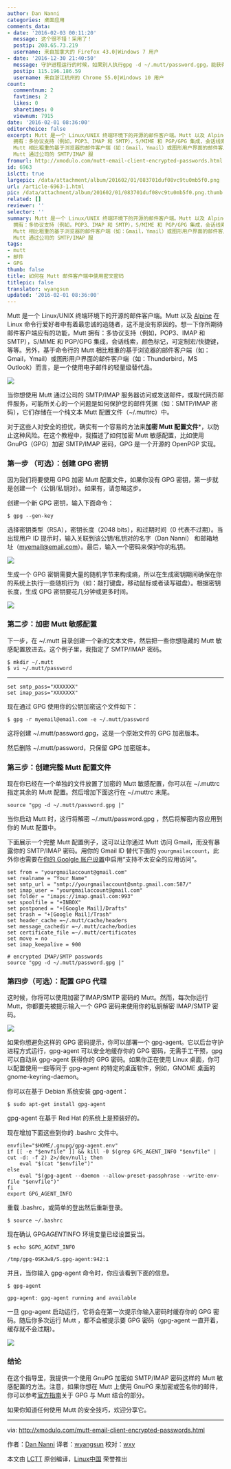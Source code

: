 ```yaml
---
author: Dan Nanni
categories: 桌面应用
comments_data:
- date: '2016-02-03 00:11:20'
  message: 这个很不错！采用了！
  postip: 208.65.73.219
  username: 来自加拿大的 Firefox 43.0|Windows 7 用户
- date: '2016-12-30 21:40:50'
  message: 守护进程运行的时候，如果别人执行gpg -d ~/.mutt/password.gpg，能获得私密文件的内容吗？
  postip: 115.196.186.59
  username: 来自浙江杭州的 Chrome 55.0|Windows 10 用户
count:
  commentnum: 2
  favtimes: 2
  likes: 0
  sharetimes: 0
  viewnum: 7915
date: '2016-02-01 08:36:00'
editorchoice: false
excerpt: Mutt 是一个 Linux/UNIX 终端环境下的开源的邮件客户端。Mutt 以及 Alpine 在 Linux 命令行爱好者中有着最忠诚的追随者，这不是没有原因的。想一下你所期待邮件客户端应有的功能，Mutt
  拥有：多协议支持（例如，POP3、IMAP 和 SMTP），S/MIME 和 PGP/GPG 集成，会话线索，颜色标记，可定制宏/快捷键，等等。另外，基于命令行的
  Mutt 相比粗重的基于浏览器的邮件客户端（如：Gmail，Ymail）或图形用户界面的邮件客户端（如：Thunderbird，MS Outlook）而言，是一个使用电子邮件的轻量级替代品。  当你想使用
  Mutt 通过公司的 SMTP/IMAP 服
fromurl: http://xmodulo.com/mutt-email-client-encrypted-passwords.html
id: 6963
islctt: true
largepic: /data/attachment/album/201602/01/083701duf08vc9tu0mb5f0.png
url: /article-6963-1.html
pic: /data/attachment/album/201602/01/083701duf08vc9tu0mb5f0.png.thumb.jpg
related: []
reviewer: ''
selector: ''
summary: Mutt 是一个 Linux/UNIX 终端环境下的开源的邮件客户端。Mutt 以及 Alpine 在 Linux 命令行爱好者中有着最忠诚的追随者，这不是没有原因的。想一下你所期待邮件客户端应有的功能，Mutt
  拥有：多协议支持（例如，POP3、IMAP 和 SMTP），S/MIME 和 PGP/GPG 集成，会话线索，颜色标记，可定制宏/快捷键，等等。另外，基于命令行的
  Mutt 相比粗重的基于浏览器的邮件客户端（如：Gmail，Ymail）或图形用户界面的邮件客户端（如：Thunderbird，MS Outlook）而言，是一个使用电子邮件的轻量级替代品。  当你想使用
  Mutt 通过公司的 SMTP/IMAP 服
tags:
- mutt
- 邮件
- GPG
thumb: false
title: 如何在 Mutt 邮件客户端中使用密文密码
titlepic: false
translator: wyangsun
updated: '2016-02-01 08:36:00'
---
```


Mutt 是一个 Linux/UNIX 终端环境下的开源的邮件客户端。Mutt 以及 [Alpine](http://xmodulo.com/gmail-command-line-linux-alpine.html) 在 Linux 命令行爱好者中有着最忠诚的追随者，这不是没有原因的。想一下你所期待邮件客户端应有的功能，Mutt 拥有：多协议支持（例如，POP3、IMAP 和 SMTP），S/MIME 和 PGP/GPG 集成，会话线索，颜色标记，可定制宏/快捷键，等等。另外，基于命令行的 Mutt 相比粗重的基于浏览器的邮件客户端（如：Gmail，Ymail）或图形用户界面的邮件客户端（如：Thunderbird，MS Outlook）而言，是一个使用电子邮件的轻量级替代品。


![](/data/attachment/album/201602/01/083701duf08vc9tu0mb5f0.png)


当你想使用 Mutt 通过公司的 SMTP/IMAP 服务器访问或发送邮件，或取代网页邮件服务，可能所关心的一个问题是如何保护您的邮件凭据（如：SMTP/IMAP 密码），它们存储在一个纯文本 Mutt 配置文件（~/.muttrc）中。


对于这些人对安全的担忧，确实有一个容易的方法来**加密 Mutt 配置文件**\*，以防止这种风险。在这个教程中，我描述了如何加密 Mutt 敏感配置，比如使用 GnuPG（GPG）加密 SMTP/IMAP 密码，GPG 是一个开源的 OpenPGP 实现。


### 第一步 （可选）：创建 GPG 密钥


因为我们将要使用 GPG 加密 Mutt 配置文件，如果你没有 GPG 密钥，第一步就是创建一个（公钥/私钥对）。如果有，请忽略这步。


创建一个新 GPG 密钥，输入下面命令：



```
$ gpg --gen-key

```

选择密钥类型（RSA），密钥长度（2048 bits），和过期时间（0 代表不过期）。当出现用户 ID 提示时，输入关联到该公钥/私钥对的名字（Dan Nanni） 和邮箱地址（[myemail@email.com](mailto:myemail@email.com)）。最后，输入一个密码来保护你的私钥。


![](/data/attachment/album/201602/01/083704z2v8tovoo3si83sp.jpg)


生成一个 GPG 密钥需要大量的随机字节来构成熵，所以在生成密钥期间确保在你的系统上执行一些随机行为（如：敲打键盘，移动鼠标或者读写磁盘）。根据密钥长度，生成 GPG 密钥要花几分钟或更多时间。


![](/data/attachment/album/201602/01/083705aaov3g8h6626ahbo.jpg)


### 第二步：加密 Mutt 敏感配置


下一步，在 ~/.mutt 目录创建一个新的文本文件，然后把一些你想隐藏的 Mutt 敏感配置放进去。这个例子里，我指定了 SMTP/IMAP 密码。



```
$ mkdir ~/.mutt
$ vi ~/.mutt/password

```



---



```
set smtp_pass="XXXXXXX"
set imap_pass="XXXXXXX"

```

现在通过 GPG 使用你的公钥加密这个文件如下：



```
$ gpg -r myemail@email.com -e ~/.mutt/password

```

这将创建 ~/.mutt/password.gpg，这是一个原始文件的 GPG 加密版本。


然后删除 ~/.mutt/password，只保留 GPG 加密版本。


### 第三步：创建完整 Mutt 配置文件


现在你已经在一个单独的文件放置了加密的 Mutt 敏感配置，你可以在 ~/.muttrc 指定其余的 Mutt 配置。然后增加下面这行在 ~/.muttrc 末尾。



```
source "gpg -d ~/.mutt/password.gpg |"

```

当你启动 Mutt 时，这行将解密 ~/.mutt/password.gpg ，然后将解密内容应用到你的 Mutt 配置中。


下面展示一个完整 Mutt 配置例子，这可以让你通过 Mutt 访问 Gmail，而没有暴露你的 SMTP/IMAP 密码。用你的 Gmail ID 替代下面的 `yourgmailaccount`，此外你也需要在[你的 Goolgle 账户设置](https://www.google.com/settings/u/1/security)中启用“支持不太安全的应用访问”。



```
set from = "yourgmailaccount@gmail.com"
set realname = "Your Name"
set smtp_url = "smtp://yourgmailaccount@smtp.gmail.com:587/"
set imap_user = "yourgmailaccount@gmail.com"
set folder = "imaps://imap.gmail.com:993"
set spoolfile = "+INBOX"
set postponed = "+[Google Mail]/Drafts"
set trash = "+[Google Mail]/Trash"
set header_cache =~/.mutt/cache/headers
set message_cachedir =~/.mutt/cache/bodies
set certificate_file =~/.mutt/certificates
set move = no
set imap_keepalive = 900

# encrypted IMAP/SMTP passwords
source "gpg -d ~/.mutt/password.gpg |"

```

### 第四步（可选）：配置 GPG 代理


这时候，你将可以使用加密了IMAP/SMTP 密码的 Mutt。然而，每次你运行 Mutt，你都要先被提示输入一个 GPG 密码来使用你的私钥解密 IMAP/SMTP 密码。


![](/data/attachment/album/201602/01/083705a5c41ukuug11c94u.jpg)


如果你想避免这样的 GPG 密码提示，你可以部署一个 gpg-agent。它以后台守护进程方式运行，gpg-agent 可以安全地缓存你的 GPG 密码，无需手工干预，gpg 可以自动从 gpg-agent 获得你的 GPG 密码。如果你正在使用 Linux 桌面，你可以配置使用一些等同于 gpg-agent 的特定的桌面软件，例如，GNOME 桌面的 gnome-keyring-daemon。


你可以在基于 Debian 系统安装 gpg-agent：



```
$ sudo apt-get install gpg-agent

```

gpg-agent 在基于 Red Hat 的系统上是预装好的。


现在增加下面这些到你的 .bashrc 文件中。



```
envfile="$HOME/.gnupg/gpg-agent.env"
if [[ -e "$envfile" ]] && kill -0 $(grep GPG_AGENT_INFO "$envfile" | cut -d: -f 2) 2>/dev/null; then
    eval "$(cat "$envfile")"
else
    eval "$(gpg-agent --daemon --allow-preset-passphrase --write-env-file "$envfile")"
fi
export GPG_AGENT_INFO

```

重载 .bashrc，或简单的登出然后重新登录。



```
$ source ~/.bashrc

```

现在确认 GPG*AGENT*INFO 环境变量已经设置妥当。



```
$ echo $GPG_AGENT_INFO

/tmp/gpg-0SKJw8/S.gpg-agent:942:1

```

并且，当你输入 gpg-agent 命令时，你应该看到下面的信息。



```
$ gpg-agent

gpg-agent: gpg-agent running and available

```

一旦 gpg-agent 启动运行，它将会在第一次提示你输入密码时缓存你的 GPG 密码。随后你多次运行 Mutt ，都不会被提示要 GPG 密码（gpg-agent 一直开着，缓存就不会过期）。


![](/data/attachment/album/201602/01/083705ata698opak9x8pok.jpg)


### 结论


在这个指导里，我提供一个使用 GnuPG 加密如 SMTP/IMAP 密码这样的 Mutt 敏感配置的方法。注意，如果你想在 Mutt 上使用 GnuPG 来加密或签名你的邮件，你可以参考[官方指南](http://dev.mutt.org/trac/wiki/MuttGuide/UseGPG)关于 GPG 与 Mutt 结合的部分。


如果你知道任何使用 Mutt 的安全技巧，欢迎分享它。




---


via: <http://xmodulo.com/mutt-email-client-encrypted-passwords.html>


作者：[Dan Nanni](http://xmodulo.com/author/nanni) 译者：[wyangsun](https://github.com/wyangsun) 校对：[wxy](https://github.com/wxy)


本文由 [LCTT](https://github.com/LCTT/TranslateProject) 原创编译，[Linux中国](https://linux.cn/) 荣誉推出